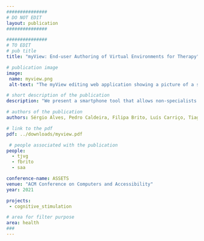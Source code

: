 ```yaml
---
###############
# DO NOT EDIT
layout: publication
###############

###############
# TO EDIT
# pub title
title: "myView: End-user Authoring of Virtual Environments for Therapy"

# publication image
image:
 name: myview.png
 alt-text: "The myView editing web application showing a picture of a supermarket corridor and an editing form" # provide a short description for the image #a11y

# short description of the publication
description: "We present a smartphone tool that allows non-specialists to create navigable virtual environments by taking and linking sequences of panoramic photo spheres, analogly to Google Street View. Editing the environments is then possible in a web platform, myView, where text, images, videos, sounds, and pick-up objects can be added. myView allows users to navigate their environments as well as sharing those environments with others. In a preliminary study with two psychologists, where myView was used as an elicitation probe, the approach was found to be useful for creating meaningful activities for reminiscence and cognitive training. The platform showed to be promising in the democratization of the crafting of virtual environments."

# authors of the publication
authors: Sérgio Alves, Pedro Caldeira, Filipa Brito, Luís Carriço, Tiago Guerreiro

# link to the pdf
pdf: ../downloads/myview.pdf

 # people associated with the publication
people:
  - tjvg
  - fbrito
  - saa

conference-name: ASSETS
venue: "ACM Conference on Computers and Accessibility"
year: 2021

projects:
 - cognitive_stimulation

# area for filter purpose
area: health
###
---
```

